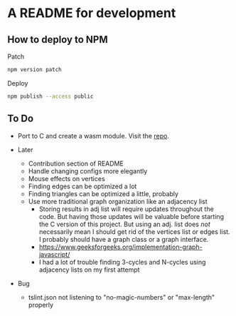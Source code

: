# A README for development

## How to deploy to NPM

Patch

```sh
npm version patch
```

Deploy

```sh
npm publish --access public
```

## To Do

- Port to C and create a wasm module. Visit the [repo](https://github.com/benwiz/boba.wasm).

- Later
  - Contribution section of README
  - Handle changing configs more elegantly
  - Mouse effects on vertices
  - Finding edges can be optimized a lot
  - Finding triangles can be optimized a little, probably
  - Use more traditional graph organization like an adjacency list
    - Storing results in adj list will require updates throughout the code. But having those updates will be valuable before starting the C version of this project. But using an adj. list does _not_ necessarily mean I should get rid of the vertices list or edges list. I probably should have a graph class or a graph interface.
    - https://www.geeksforgeeks.org/implementation-graph-javascript/
    - I had a lot of trouble finding 3-cycles and N-cycles using adjacency lists on my first attempt

- Bug
  - tslint.json not listening to "no-magic-numbers" or "max-length" properly
